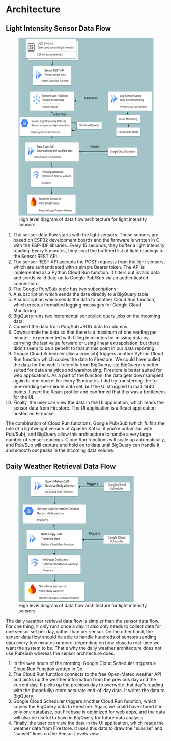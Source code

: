 # Architecture

## Light Intensity Sensor Data Flow

<figure>
  <img src="images/sensor_data_flow.png" alt="Diagram of the light sensor data flow, which is described below."  width="520" height="558" />
  <figcaption>High level diagram of data flow architecture for light intensity sensors</figcaption>
</figure>

1. The sensor data flow starts with the light sensors.  These sensors are based on ESP32 development boards and the firmware is written in C with the ESP-IDF libraries.  Every 15 seconds, they buffer a light intensity reading.  Every 5 minutes, they send the buffered list of light readings to the Sensor REST API.
2. The sensor REST API accepts the POST requests from the light sensors, which are authenticated with a simple Bearer token.  The API is implemented as a Python Cloud Run function.  It filters out invalid data and sends valid date on to Google Pub/Sub via an authenticated connection.
3. The Google Pub/Sub topic has two subscriptions:
  1. A subscription which sends the data directly to a BigQuery table
  2. A subscription which sends the data to another Cloud Run function, which creates formatted logging messages for Google Cloud Monitoring.
4. BigQuery runs two incremental scheduled query jobs on the incoming data:
  1. Convert the data from Pub/Sub JSON data to columns
  2. Downsample the data so that there is a maximum of one reading per minute.  I experimented with filling in minutes for missing data by carrying the last value forward or using linear extrapolation, but there didn't seem to be a benefit to that at this point in our data reporting.
5. Google Cloud Scheduler (like a cron job) triggers another Python Cloud Run function which copies the data to Firestore.  We could have pulled the data for the web UI directly from BigQuery, but BigQuery is better suited for data analytics and warehousing; Firestore is better suited for web applications.  As a part of the function, the data gets downsampled again to one bucket for every 15 minutes.  I did try transferring the full one-reading-per-minute data set, but the UI struggled to load 1440 points.  I used the React profiler and confirmed that this was a bottleneck for the UI.
6. Finally, the user can view the data in the UI application, which reads the sensor data from Firestore.  The UI application is a React application hosted on Firebase.

The combination of Cloud Run functions, Google Pub/Sub (which fulfills the role of a lightweight version of Apache Kafka, if you're unfamiliar with Pub/Sub), and BigQuery allow this architecture to handle a very large number of sensor readings.  Cloud Run functions will scale up automatically, and Pub/Sub will capture and hold on to data until BigQuery can handle it, and smooth out peaks in the incoming data volume.

## Daily Weather Retrieval Data Flow

<figure>
  <img src="images/daily_weather_data_flow.png" alt="Diagram of the light sensor data flow, which is described below."  width="362" height="395" />
  <figcaption>High level diagram of data flow architecture for light intensity sensors</figcaption>
</figure>

The daily weather retrieval data flow is simpler than the sensor data flow.  For one thing, it only runs once a day.  It also only needs to collect data for one sensor set per day, rather than per sensor.  On the other hand, the sensor data flow should be able to handle hundreds of sensors sending data every few minutes or more, depending on how close to real-time we want the system to be.  That's why the daily weather architecture does not use Pub/Sub whereas the sensor architecture does.

1. In the wee hours of the morning, Google Cloud Scheduler triggers a Cloud Run Function written in Go.
2. The Cloud Run function connects to the free Open-Meteo weather API and picks up the weather information from the previous day and the current day.  It picks up the previous day to overwrite that day's reading with the (hopefully) more accurate end-of-day data.  It writes the data to BigQuery.
3. Google Cloud Scheduler triggers another Cloud Run function, which copies the BigQuery data to Firestore.  Again, we could have stored it in only one database, but Firebase is optimized for web apps, and the data will also be useful to have in BigQuery for future data analysis.
4. Finally, the user can view the data in the UI application, which reads the weather data from Firestore.  It uses this data to draw the "sunrise" and "sunset" lines on the Sensor Levels view.